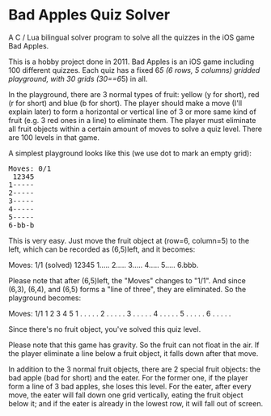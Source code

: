 # Bad Apples Quiz Solver
A C / Lua bilingual solver program to solve all the quizzes in the iOS game Bad Apples. 

This is a hobby project done in 2011. Bad Apples is an iOS game including 100 different quizzes. Each quiz has a fixed 6*5 (6 rows, 5 columns) gridded playground, with 30 grids (30==6*5) in all.

In the playground, there are 3 normal types of fruit: yellow (y for short), red (r for short) and blue (b for short). The player should make a move (I'll explain later) to form a horizontal or vertical line of 3 or more same kind of fruit (e.g. 3 red ones in a line) to eliminate them. The player must eliminate all fruit objects within a certain amount of moves to solve a quiz level. There are 100 levels in that game.

A simplest playground looks like this (we use dot to mark an empty grid):

<pre>
Moves: 0/1  
 12345  
1-----  
2-----  
3-----  
4-----  
5-----  
6-bb-b  
</pre>

This is very easy. Just move the fruit object at (row=6, column=5) to the left, which can be recorded as (6,5)left, and it becomes:

Moves: 1/1 (solved)
 12345
1.....
2.....
3.....
4.....
5.....
6.bbb.

Please note that after (6,5)left, the "Moves" changes to "1/1". And since (6,3), (6,4), and (6,5) forms a "line of three", they are eliminated. So the playground becomes:

Moves: 1/1
  1 2 3 4 5
1 . . . . .
2 . . . . .
3 . . . . .
4 . . . . .
5 . . . . .
6 . . . . .

Since there's no fruit object, you've solved this quiz level.

Please note that this game has gravity. So the fruit can not float in the air. If the player eliminate a line below a fruit object, it falls down after that move.

In addition to the 3 normal fruit objects, there are 2 special fruit objects: the bad apple (bad for short) and the eater. For the former one, if the player form a line of 3 bad apples, she loses this level. For the eater, after every move, the eater will fall down one grid vertically, eating the fruit object below it; and if the eater is already in the lowest row, it will fall out of screen.

